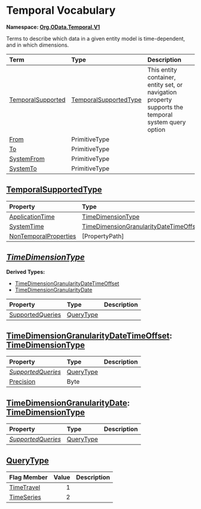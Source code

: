 # Temporal Vocabulary
**Namespace: [Org.OData.Temporal.V1](Org.OData.Temporal.V1.xml)**

Terms to describe which data in a given entity model is time-dependent, and in which dimensions.

Term|Type|Description
:---|:---|:----------
[TemporalSupported](Org.OData.Temporal.V1.xml#L63)|[TemporalSupportedType](#TemporalSupportedType)|<a name="TemporalSupported"></a>This entity container, entity set, or navigation property supports the temporal system query option
[From](Org.OData.Temporal.V1.xml#L100)|PrimitiveType|<a name="From"></a>
[To](Org.OData.Temporal.V1.xml#L105)|PrimitiveType|<a name="To"></a>
[SystemFrom](Org.OData.Temporal.V1.xml#L110)|PrimitiveType|<a name="SystemFrom"></a>
[SystemTo](Org.OData.Temporal.V1.xml#L115)|PrimitiveType|<a name="SystemTo"></a>

## <a name="TemporalSupportedType"></a>[TemporalSupportedType](Org.OData.Temporal.V1.xml#L69)


Property|Type|Description
:-------|:---|:----------
[ApplicationTime](Org.OData.Temporal.V1.xml#L70)|[TimeDimensionType](#TimeDimensionType)|
[SystemTime](Org.OData.Temporal.V1.xml#L71)|[TimeDimensionGranularityDateTimeOffset](#TimeDimensionGranularityDateTimeOffset)|
[NonTemporalProperties](Org.OData.Temporal.V1.xml#L72)|\[PropertyPath\]|

## <a name="TimeDimensionType"></a>[*TimeDimensionType*](Org.OData.Temporal.V1.xml#L77)


**Derived Types:**
- [TimeDimensionGranularityDateTimeOffset](#TimeDimensionGranularityDateTimeOffset)
- [TimeDimensionGranularityDate](#TimeDimensionGranularityDate)

Property|Type|Description
:-------|:---|:----------
[SupportedQueries](Org.OData.Temporal.V1.xml#L78)|[QueryType](#QueryType)|

## <a name="TimeDimensionGranularityDateTimeOffset"></a>[TimeDimensionGranularityDateTimeOffset](Org.OData.Temporal.V1.xml#L81): [TimeDimensionType](#TimeDimensionType)


Property|Type|Description
:-------|:---|:----------
[*SupportedQueries*](Org.OData.Temporal.V1.xml#L78)|[QueryType](#QueryType)|
[Precision](Org.OData.Temporal.V1.xml#L83)|Byte|

## <a name="TimeDimensionGranularityDate"></a>[TimeDimensionGranularityDate](Org.OData.Temporal.V1.xml#L88): [TimeDimensionType](#TimeDimensionType)


Property|Type|Description
:-------|:---|:----------
[*SupportedQueries*](Org.OData.Temporal.V1.xml#L78)|[QueryType](#QueryType)|

## <a name="QueryType"></a>[QueryType](Org.OData.Temporal.V1.xml#L92)


Flag Member|Value|Description
:-----|----:|:----------
[TimeTravel](Org.OData.Temporal.V1.xml#L93)|1|
[TimeSeries](Org.OData.Temporal.V1.xml#L94)|2|
